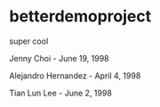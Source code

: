 # betterdemoproject
super cool


Jenny Choi - June 19, 1998

Alejandro Hernandez - April 4, 1998

Tian Lun Lee - June 2, 1998
